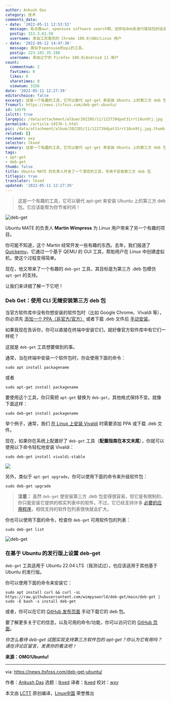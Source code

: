 ```yaml
---
author: Ankush Das
category: 技术
comments_data:
- date: '2022-05-11 12:53:52'
  message: 有点像aur、opensuse software search啊，这样在deb系发行版找包的话会轻松很多的
  postip: 153.3.61.50
  username: 来自江苏南京的 Chrome 100.0|GNU/Linux 用户
- date: '2022-05-12 14:47:30'
  message: 类似于opensuse的opi的工具。
  postip: 223.101.35.198
  username: 来自辽宁的 Firefox 100.0|Android 11 用户
count:
  commentnum: 2
  favtimes: 0
  likes: 0
  sharetimes: 0
  viewnum: 3156
date: '2022-05-11 12:27:39'
editorchoice: false
excerpt: 这是一个有趣的工具，它可以替代 apt-get 来安装 Ubuntu 上的第三方 deb 包。它应该能帮为你节省时间！
fromurl: https://news.itsfoss.com/deb-get-ubuntu/
id: 14576
islctt: true
largepic: /data/attachment/album/202205/11/122739dpat31rrt18un9tj.jpg
permalink: /article-14576-1.html
pic: /data/attachment/album/202205/11/122739dpat31rrt18un9tj.jpg.thumb.jpg
related: []
reviewer: wxy
selector: lkxed
summary: 这是一个有趣的工具，它可以替代 apt-get 来安装 Ubuntu 上的第三方 deb 包。它应该能帮为你节省时间！
tags:
- apt-get
- deb-get
thumb: false
title: Ubuntu MATE 的负责人开发了一个漂亮的工具，专用于安装第三方 deb 包
titlepic: true
translator: lkxed
updated: '2022-05-11 12:27:39'
---
```



> 
> 这是一个有趣的工具，它可以替代 apt-get 来安装 Ubuntu 上的第三方 deb 包。它应该能帮为你节省时间！
> 
> 
> 


![deb-get](/data/attachment/album/202205/11/122739dpat31rrt18un9tj.jpg)


Ubuntu MATE 的负责人 **Martin Wimpress** 为 Linux 用户带来了另一个有趣的项目。


你可能不知道，这个 Martin 经常开发一些有趣的东西。去年，我们报道了 [Quickemu](https://itsfoss.com/quickgui/)，它通过一个基于 QEMU 的 GUI 工具，帮助用户在 Linux 中创建虚拟机，使这个过程变得简单。


现在，他又带来了一个有趣的 `deb-get` 工具，其目标是为第三方 .deb 包模仿 `apt-get` 的支持。


让我们来详细了解一下它吧！


### Deb Get：使用 CLI 无缝安装第三方 deb 包


当官方软件库中没有你想安装的软件包时（比如 Google Chrome、Vivaldi 等），你必须先 [添加一个 PPA（非官方/官方）](https://itsfoss.com/ppa-guide/) 或者下载 .deb 文件后 [手动安装](https://itsfoss.com/install-deb-files-ubuntu/)。


如果我现在告诉你，你可以直接在终端中安装它们，就好像官方软件库中有它们一样呢？


这就是 `deb-get` 工具想要做到的事。


通常，当在终端中安装一个软件包时，你会使用下面的命令：



```
sudo apt install packagename

```

或者



```
sudo apt-get install packagename

```

要使用这个工具，你只需把 `apt-get` 替换为 `deb-get`，其他格式保持不变。就像下面这样：



```
sudo deb-get install packagename

```

举个例子，通常，我们 [在 Linux 上安装 Vivaldi](https://itsfoss.com/install-vivaldi-ubuntu-linux/) 时需要添加 PPA 或下载 .deb 文件。


现在，如果你在系统上配置好了 `deb-get` 工具（**配置指南在本文末尾**），你就可以使用以下命令轻松地安装 Vivaldi：



```
sudo deb-get install vivaldi-stable

```

![](/data/attachment/album/202205/11/122740hqacezhjmj5q5h05.jpg)


另外，类似于 `apt-get upgrade`，你可以使用下面的命令来升级软件包：



```
sudo deb-get upgrade

```


> 
> **注意：** 虽然 `deb-get` 使安装第三方 .deb 包变得很容易，但它是有限制的，你只能安装它提供的核实列表中的软件。不过，它已经支持许多 [必要的应用程序](https://itsfoss.com/essential-linux-applications/)，相信支持的软件包列表很快就会扩大。
> 
> 
> 


你也可以使用下面的命令，检查你 `deb-get` 可用软件包的列表：



```
sudo deb-get list

```

![deb-get](/data/attachment/album/202205/11/122740fmklgangalmagudd.jpg)


### 在基于 Ubuntu 的发行版上设置 deb-get


`deb-get` 工具适用于 Ubuntu 22.04 LTS（我测试过），也应该适用于其他基于 Ubuntu 的发行版。


你可以使用下面的命令来安装它：



```
sudo apt install curl && curl -sL https://raw.githubusercontent.com/wimpysworld/deb-get/main/deb-get | sudo -E bash -s install deb-get

```

或者，你可以在它的 [GitHub 发布页面](https://github.com/wimpysworld/deb-get/releases) 手动下载它的 deb 包。


要了解更多关于它的信息，以及可用的命令/功能，你可以访问它的 [GitHub 页面](https://github.com/wimpysworld/deb-get)。


*你怎么看待 deb-get 试图实现支持第三方软件包的 apt-get？你认为它有用吗？请在评论区留言，发表你的看法吧！*


**来源：OMG!Ubuntu!**




---


via: <https://news.itsfoss.com/deb-get-ubuntu/>


作者：[Ankush Das](https://news.itsfoss.com/author/ankush/) 选题：[lkxed](https://github.com/lkxed) 译者：[lkxed](https://github.com/lkxed) 校对：[wxy](https://github.com/wxy)


本文由 [LCTT](https://github.com/LCTT/TranslateProject) 原创编译，[Linux中国](https://linux.cn/) 荣誉推出